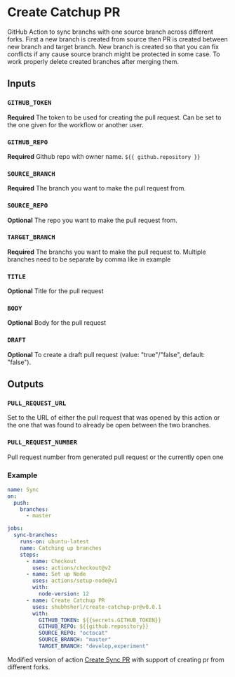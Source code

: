 # Create Catchup PR

GitHub Action to sync branchs with one source branch across different forks. First a new branch is created from source then PR is created between new branch and target branch.
New branch is created so that you can fix conflicts if any cause source branch might be protected in some case.
To work properly delete created branches after merging them.

## Inputs

### `GITHUB_TOKEN`

**Required** The token to be used for creating the pull request. Can be set to the one given for the workflow or another user.

### `GITHUB_REPO`

**Required** Github repo with owner name. `${{ github.repository }}`

### `SOURCE_BRANCH`

**Required** The branch you want to make the pull request from.

### `SOURCE_REPO`

**Optional** The repo you want to make the pull request from.

### `TARGET_BRANCH`

**Required** The branchs you want to make the pull request to. Multiple branches need to be separate by comma like in example

### `TITLE`

**Optional** Title for the pull request

### `BODY`

**Optional** Body for the pull request

### `DRAFT`

**Optional** To create a draft pull request (value: "true"/"false", default: "false").

## Outputs

### `PULL_REQUEST_URL`

Set to the URL of either the pull request that was opened by this action or the one that was found to already be open between the two branches.

### `PULL_REQUEST_NUMBER`

Pull request number from generated pull request or the currently open one

### Example

```yml
name: Sync
on:
  push:
    branches:
      - master

jobs:
  sync-branches:
    runs-on: ubuntu-latest
    name: Catching up branches
    steps:
      - name: Checkout
        uses: actions/checkout@v2
      - name: Set up Node
        uses: actions/setup-node@v1
        with:
          node-version: 12
      - name: Create Catchup PR
        uses: shubhsherl/create-catchup-pr@v0.0.1
        with:
          GITHUB_TOKEN: ${{secrets.GITHUB_TOKEN}}
          GITHUB_REPO: ${{github.repository}}
          SOURCE_REPO: "octocat"
          SOURCE_BRANCH: "master"
          TARGET_BRANCH: "develop,experiment"
```

Modified version of action [Create Sync PR](https://github.com/sudoStatus200/create-sync-pr) with support of creating pr from different forks.
